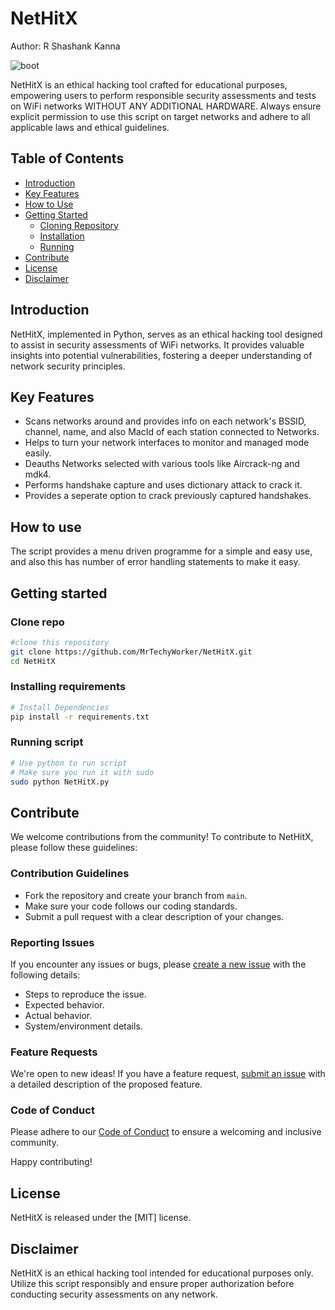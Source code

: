 # NetHitX

Author:  R Shashank Kanna

![boot](https://github.com/MrTechyWorker/NetHitX/assets/75602943/0dff85f5-cf99-44f9-9c08-31673ac1486a)


NetHitX is an ethical hacking tool crafted for educational purposes, empowering users to perform responsible security assessments and tests on WiFi networks WITHOUT ANY ADDITIONAL HARDWARE. Always ensure explicit permission to use this script on target networks and adhere to all applicable laws and ethical guidelines.

## Table of Contents

- [Introduction](#introduction)
- [Key Features](#key-features)
- [How to Use](#how-to-use)
- [Getting Started](#getting-started)
  - [Cloning Repository](#clone-repo)
  - [Installation](#installing-requirements)
  - [Running](#running-script)
- [Contribute](#contribute)
- [License](#license)
- [Disclaimer](#disclaimer)

## Introduction

NetHitX, implemented in Python, serves as an ethical hacking tool designed to assist in security assessments of WiFi networks. It provides valuable insights into potential vulnerabilities, fostering a deeper understanding of network security principles.

## Key Features

- Scans networks around and provides info on each network's BSSID, channel, name, and also MacId of each station connected to Networks.
- Helps to turn your network interfaces to monitor and managed mode easily.
- Deauths Networks selected with various tools like Aircrack-ng and mdk4.
- Performs handshake capture and uses dictionary attack to crack it.
- Provides a seperate option to crack previously captured handshakes.

## How to use
The script provides a menu driven programme for a simple and easy use, and also this has number of error handling statements to make it easy.

## Getting started
### Clone repo
```bash
#clone this repository 
git clone https://github.com/MrTechyWorker/NetHitX.git
cd NetHitX
```

### Installing requirements
```bash
# Install Dependencies
pip install -r requirements.txt
```
### Running script
```bash
# Use python to run script
# Make sure you run it with sudo
sudo python NetHitX.py
```

## Contribute

We welcome contributions from the community! To contribute to NetHitX, please follow these guidelines:

### Contribution Guidelines

- Fork the repository and create your branch from `main`.
- Make sure your code follows our coding standards.
- Submit a pull request with a clear description of your changes.

### Reporting Issues

If you encounter any issues or bugs, please [create a new issue](https://github.com/MrTechyWorker/NetHitX/issues) with the following details:
- Steps to reproduce the issue.
- Expected behavior.
- Actual behavior.
- System/environment details.

### Feature Requests

We're open to new ideas! If you have a feature request, [submit an issue](https://github.com/MrTechyWorker/NetHitX/issues) with a detailed description of the proposed feature.

### Code of Conduct

Please adhere to our [Code of Conduct](CODE_OF_CONDUCT.md) to ensure a welcoming and inclusive community.

Happy contributing!

## License
NetHitX is released under the [MIT] license.

## Disclaimer

NetHitX is an ethical hacking tool intended for educational purposes only. Utilize this script responsibly and ensure proper authorization before conducting security assessments on any network.
